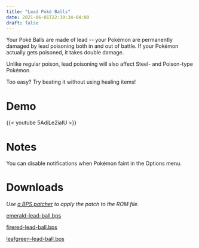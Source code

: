```yaml
---
title: "Lead Poké Balls"
date: 2021-06-01T22:39:34-04:00
draft: false
---
```


Your Poké Balls are made of lead -- your Pokémon are permanently damaged by lead poisoning both in and out of battle. If your Pokémon actually gets poisoned, it takes double damage.

Unlike regular poison, lead poisoning will also affect Steel- and Poison-type Pokémon. 

Too easy? Try beating it without using healing items!

# Demo

{{< youtube 5AdiLe2iaIU >}}

# Notes

You can disable notifications when Pokémon faint in the Options menu.

# Downloads

*Use [a BPS patcher](https://media.smwcentral.net/Alcaro/bps/) to apply the patch to the ROM file.*

<p>
    <a href="/downloads/lead-ball/emerald-lead-ball.bps" download>
    emerald-lead-ball.bps
    </a>
</p>

<p>
    <a href="/downloads/lead-ball/firered-lead-ball.bps" download>
    firered-lead-ball.bps
    </a>
</p>

<p>
    <a href="/downloads/lead-ball/leafgreen-lead-ball.bps" download>
    leafgreen-lead-ball.bps
    </a>
</p>
